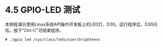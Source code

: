 # 4.5 GPIO-LED 测试

本例程演示使用Linux系统API操作开发板上的LED灯，D30。运行程序后，D30闪烁。按下"Ctrl-C"可结束程序。

```
# ./gpio_led /sys/class/leds/user/brightness
```



